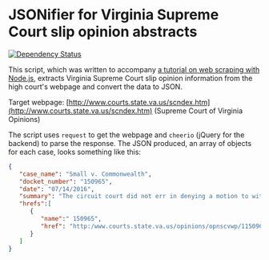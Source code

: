 # JSONifier for Virginia Supreme Court slip opinion abstracts
[![Dependency Status](https://david-dm.org/mooniker/va_court_opinion_jsonifier.svg)](https://david-dm.org/mooniker/va_court_opinion_jsonifier)

This script, which was written to accompany [a tutorial on web scraping with Node.js](https://gist.github.com/mooniker/d5852ff5abb6f62e8967), extracts Virginia Supreme Court slip opinion information from the high court's webpage and convert the data to JSON.

Target webpage: [http://www.courts.state.va.us/scndex.htm](http://www.courts.state.va.us/scndex.htm) (Supreme Court of Virginia Opinions)

The script uses `request` to get the webpage and `cheerio` (jQuery for the backend) to parse the response. The JSON produced, an array of objects for each case, looks something like this:

```json
{  
   "case_name": "Small v. Commonwealth",
   "docket_number": "150965",
   "date": "07/14/2016",
   "summary": "The circuit court did not err in denying a motion to withdraw a guilty plea almost three years after it was made. Prejudice to the Commonwealth is a relevant factor that should be considered when reviewing a motion to withdraw a guilty plea, and in this case it cannot be said that the trial court erred by weighing the equities and considering the resulting prejudice to the Commonwealth due to the lengthy delay between the defendant's entry of his guilty plea and his motion to withdraw that plea. Nor can it be said that the trial court abused its discretion in finding that the prejudice to the Commonwealth outweighed any equities that favored granting the motion. Further, the defendant did not demonstrate an immediate, real threat to his safety, and thus did not have a defense of necessity to a charge of possession of a firearm after having been convicted of a felony. The judgment of the Court of Appeals, upholding the judgment of the circuit court, is affirmed.",
   "hrefs":[  
      {  
         "name":" 150965",
         "href": "http:/www.courts.state.va.us/opinions/opnscvwp/1150965.pdf"
      }
   ]
}
```
